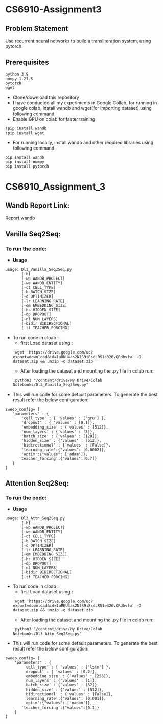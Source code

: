 # CS6910-Assignment3
## Problem Statement
Use recurrent neural networks to build a transliteration system, using pytorch.

## Prerequisites

```
python 3.9
numpy 1.21.5
pytorch
wget
```
 - Clone/download  this repository
 - I have conducted all my experiments in Google Collab, for running in google colab, install wandb and wget(for importing dataset) using following command 
 - Enable GPU on colab for faster training
 
  ``` 
  !pip install wandb 
  !pip install wget
  ```
 - For running locally, install wandb and other required libraries using following command  
  ``` 
  pip install wandb
  pip install numpy
  pip install pytorch
  ```




# CS6910_Assignment_3

## Wandb Report Link: 
[Report wandb](https://wandb.ai/cs23m030/Assignment_3_DL/reports/CS6910-Assignment-3--Vmlldzo3OTU3MzY4)
## Vanilla Seq2Seq:
### To run the code:
- **Usage** 
```
usage: Dl3_Vanilla_Seq2Seq.py
       [-h]
       [-wp WANDB_PROJECT]
       [-we WANDB_ENTITY]
       [-ct CELL_TYPE]
       [-b BATCH_SIZE]
       [-o OPTIMIZER]
       [-lr LEARNING_RATE]
       [-em EMBEDDING_SIZE]
       [-hs HIDDEN_SIZE]
       [-dp DROPOUT]
       [-nl NUM_LAYERS]
       [-bidir BIDIRECTIONAL]
       [-tf TEACHER_FORCING]

```
 - To run code in cloab :
    - first Load dataset using :
     ```
     !wget 'https://drive.google.com/uc?export=download&id=1uRKU4as2NlS9i8sdLRS1e326vQRdhvfw' -O dataset.zip && unzip -q dataset.zip

     ```
     - After loading the dataset and mounting the .py file in colab run:
      ```
      !python3 "/content/drive/My Drive/Colab Notebooks/Dl3_Vanilla_Seq2Seq.py"
      ```
- This will run code for some default parameters. To generate the best result refer the below configuration:
 ```
 sweep_config= {
    'parameters' : {
        'cell_type' : { 'values' : ['gru'] },
        'dropout' : { 'values' : [0.1]},
        'embedding_size' : {'values' : [512]},
        'num_layers' : {'values' : [3]},
        'batch_size' : {'values' : [128]},
        'hidden_size' : {'values' : [512]},
        'bidirectional' : {'values' : [False]},
        'learning_rate':{"values": [0.0002]},
        'optim':{"values": ['adam']},
       'teacher_forcing':{"values":[0.7]}
    }
}

 ```
 
 ## Attention Seq2Seq:
### To run the code:
- **Usage** 
```
usage: Dl3_Attn_Seq2Seq.py
       [-h]
       [-wp WANDB_PROJECT]
       [-we WANDB_ENTITY]
       [-ct CELL_TYPE]
       [-b BATCH_SIZE]
       [-o OPTIMIZER]
       [-lr LEARNING_RATE]
       [-em EMBEDDING_SIZE]
       [-hs HIDDEN_SIZE]
       [-dp DROPOUT]
       [-nl NUM_LAYERS]
       [-bidir BIDIRECTIONAL]
       [-tf TEACHER_FORCING]

```
 - To run code in cloab :
    - first Load dataset using :
     ```
     !wget 'https://drive.google.com/uc?export=download&id=1uRKU4as2NlS9i8sdLRS1e326vQRdhvfw' -O dataset.zip && unzip -q dataset.zip

     ```
     - After loading the dataset and mounting the .py file in colab run:
      ```
      !python3 "/content/drive/My Drive/Colab Notebooks/Dl3_Attn_Seq2Seq.py" 
      ```
- This will run code for some default parameters. To generate the best result refer the below configuration:
```
sweep_config= {
    'parameters' : {
        'cell_type' : { 'values' : ['lstm'] },
        'dropout' : { 'values' : [0.2]},
        'embedding_size' : {'values' : [256]},
        'num_layers' : {'values' : [1]},
        'batch_size' : {'values' : [32]},
        'hidden_size' : {'values' : [512]},
        'bidirectional' : {'values' : [False]},
        'learning_rate':{"values": [0.001]},
        'optim':{"values": ['nadam']},
       'teacher_forcing':{"values":[0.1]}
    }
}

``` 
 

